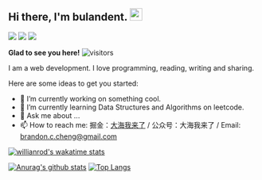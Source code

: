 ## Hi there, I'm bulandent. <img src="https://camo.githubusercontent.com/e8e7b06ecf583bc040eb60e44eb5b8e0ecc5421320a92929ce21522dbc34c891/68747470733a2f2f6d656469612e67697068792e636f6d2f6d656469612f6876524a434c467a6361737252346961377a2f67697068792e676966" width="25px"> 

<a href="https://bubuzou.com"><img src="https://bubuzou.oss-cn-shenzhen.aliyuncs.com/blog/202101/website_01.png"></a>
<a href="https://juejin.cn/user/3685218705745230/posts" target="_blank"><img src="https://bubuzou.oss-cn-shenzhen.aliyuncs.com/blog/202101/juejin_01.png"></a>
<a href="https://mmbiz.qpic.cn/mmbiz_png/uBN8JVFZtDRmBhTVNlc5mCkASdMC37PK4uBUxibfbkIqD3RxR3ykibmmt3UEvaib13ynD1wDicq6ZzdY6pOOYRYO7Q/0?wx_fmt=png" target="_blank"><img src="https://bubuzou.oss-cn-shenzhen.aliyuncs.com/blog/202101/gzh_01.png"></a>

**Glad to see you here!**  ![visitors](https://visitor-badge.glitch.me/badge?page_id=bulandent.bulandent)

I am a web development. I love programming, reading, writing and sharing.

Here are some ideas to get you started:

- 🤔 I’m currently working on something cool.
- 🌱 I’m currently learning Data Structures and Algorithms on leetcode.
- 💬 Ask me about ...
- 📫 How to reach me:  掘金：[大海我来了](https://juejin.cn/user/3685218705745230) / 公众号：大海我来了 / Email: brandon.c.cheng@gmail.com

[![willianrod's wakatime stats](https://github-readme-stats.vercel.app/api/wakatime?username=username&layout=compact)](https://github.com/anuraghazra/github-readme-stats)

[![Anurag's github stats](https://github-readme-stats.vercel.app/api?username=bulandent&show_icons=true)](https://github.com/anuraghazra/github-readme-stats)
[![Top Langs](https://github-readme-stats.vercel.app/api/top-langs/?username=anuraghazra&layout=compact)](https://github.com/anuraghazra/github-readme-stats)

